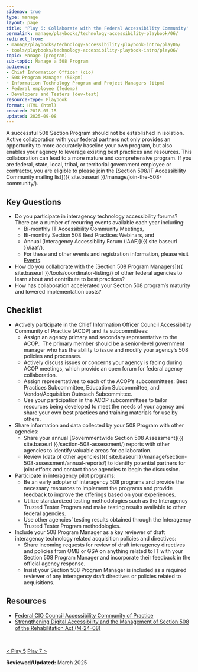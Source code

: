 ```yaml
---
sidenav: true
type: manage
layout: page
title: 'Play 6: Collaborate with the Federal Accessibility Community'
permalink: manage/playbooks/technology-accessibility-playbook/06/
redirect_from:
- manage/playbooks/technology-accessibility-playbook-intro/play06/
- tools/playbooks/technology-accessibility-playbook-intro/play06/
topic: Manage (program)
sub-topic: Manage a 508 Program
audience:
- Chief Information Officer (cio)
- 508 Program Manager (508pm)
- Information Technology Program and Project Managers (itpm)
- Federal employee (fedemp)
- Developers and Testers (dev-test)
resource-type: Playbook
format: HTML (html)
created: 2018-05-15
updated: 2025-09-08
---
```


A successful 508 Section Program should not be established in isolation. Active collaboration with your federal partners not only provides an opportunity to more accurately baseline your own program, but also enables your agency to leverage existing best practices and resources. This collaboration can lead to a more mature and comprehensive program. If you are federal, state, local, tribal, or territorial government employee or contractor, you are eligible to please join the [Section 508/IT Accessibility Community mailing list]({{ site.baseurl }}/manage/join-the-508-community/).

## Key Questions

  * Do you participate in interagency technology accessibility forums? There are a number of recurring events available each year including:
    * Bi-monthly IT Accessibility Community Meetings,
    * Bi-monthly Section 508 Best Practices Webinars, and 
    * Annual [Interagency Accessibility Forum (IAAF)]({{ site.baseurl }}/iaaf/).
    * For these and other events and registration information, please visit [Events]({{site.basurl}}/events/). 
  * How do you collaborate with the [Section 508 Program Managers]({{ site.baseurl }}/tools/coordinator-listing/) of other federal agencies to learn about and contribute to best practices?
  * How has collaboration accelerated your Section 508 program&rsquo;s maturity and lowered implementation costs?

## Checklist

  * Actively participate in the Chief Information Officer Council Accessibility Community of Practice (ACOP) and its subcommittees:
      * Assign an agency primary and secondary representative to the ACOP.&nbsp; The primary member should be a senior-level government manager who has the ability to issue and modify your agency&rsquo;s 508 policies and processes.
      * Actively discuss issues or concerns your agency is facing during ACOP meetings, which provide an open forum for federal agency collaboration.
      * Assign representatives to each of the ACOP&rsquo;s subcommittees: Best Practices Subcommittee, Education Subcommittee, and Vendor/Acquisition Outreach Subcommittee.
      * Use your participation in the ACOP subcommittees to tailor resources being developed to meet the needs of your agency and share your own best practices and training materials for use by others.
  * Share information and data collected by your 508 Program with other agencies:
      * Share your annual [Governmentwide Section 508 Assessment]({{ site.baseurl }}/section-508-assessment/) reports with other agencies to identify valuable areas for collaboration.
      * Review [data of other agencies]({{ site.baseurl }}/manage/section-508-assessment/annual-reports/) to identify potential partners for joint efforts and contact those agencies to begin the discussion.
  * Participate in interagency pilot programs:
      * Be an early adopter of interagency 508 programs and provide the necessary resources to implement the programs and provide feedback to improve the offerings based on your experiences.
      * Utilize standardized testing methodologies such as the Interagency Trusted Tester Program and make testing results available to other federal agencies.
      * Use other agencies&rsquo; testing results obtained through the Interagency Trusted Tester Program methodologies.
  * Include your 508 Program Manager as a key reviewer of draft interagency technology related acquisition policies and directives:
      * Share incoming requests for review of draft interagency directives and policies from OMB or GSA on anything related to IT with your Section 508 Program Manager and incorporate their feedback in the official agency response.
      * Insist your Section 508 Program Manager is included as a required reviewer of any interagency draft directives or policies related to acquisitions.

## Resources

  * <a href="https://www.cio.gov/about/members-and-leadership/accessibility-cop/" target="_blank" class="usa-link--external">Federal CIO Council Accessibility Community of Practice</a>
  * <a href="https://bidenwhitehouse.archives.gov/omb/management/ofcio/m-24-08-strengthening-digital-accessibility-and-the-management-of-section-508-of-the-rehabilitation-act/" target="_blank" class="usa-link--external">Strengthening Digital Accessibility and the Management of Section 508 of the Rehabilitation Act (M-24-08)</a>

&nbsp;

<div id="prev-next-section">
    <a class="prev-page" title="Go to Play 5" 
      href="{{site.baseurl}}/manage/playbooks/technology-accessibility-playbook/05"> < Play 5</a>
    <a class="prev-page" title="Go to Play 7"
      href="{{site.baseurl}}/manage/playbooks/technology-accessibility-playbook/07"> 
      Play 7 >
    </a>
</div>

**Reviewed/Updated:** March 2025